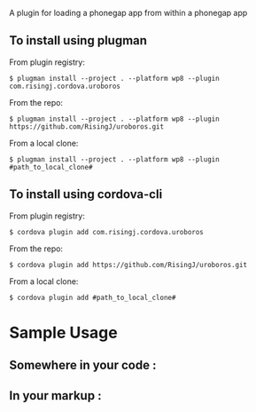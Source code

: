 A plugin for loading a phonegap app from within a phonegap app


To install using plugman
---
    
From plugin registry:
    
    $ plugman install --project . --platform wp8 --plugin com.risingj.cordova.uroboros

From the repo:
    
    $ plugman install --project . --platform wp8 --plugin https://github.com/RisingJ/uroboros.git

From a local clone:
    
    $ plugman install --project . --platform wp8 --plugin #path_to_local_clone#

To install using cordova-cli
---

From plugin registry:

    $ cordova plugin add com.risingj.cordova.uroboros

From the repo:

    $ cordova plugin add https://github.com/RisingJ/uroboros.git

From a local clone:

    $ cordova plugin add #path_to_local_clone#      

Sample Usage 
===

Somewhere in your code :
---



In your markup :
---


